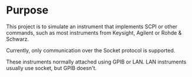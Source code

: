 # Purpose 

This project is to simulate an instrument that implements SCPI or other commands, 
such as most instruments from Keysight, Agilent or Rohde & Schwarz.

Currently, only communication over the Socket protocol is supported.

These instruments normally attached using GPIB or LAN. LAN instruments usually use socket, 
but GPIB doesn't.
